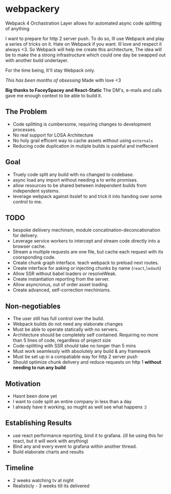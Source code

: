 # webpackery
Webpack 4 Orchastration Layer allows for automated async code splitting of anything

I want to prepare for http 2 server push. To do so, Ill use Webpack and play a series of tricks on it. Hate on Webpack if you want. Ill love and respect it always <3. So Webpack will help me create this architecture, The idea will be to make the a strong infrastructure which could one day be swapped out with another build underlayer.

For the time being, It'll stay Webpack only. 

*This has been months of obsessing*
Made with love <3

**Big thanks to FaceySpacey and React-Static** 
The DM's, e-mails and calls gave me enough context to be able to build it. 

## The Problem
- Code splitting is cumbersome, requiring changes to development processes.
- No real support for LOSA Architecture 
- No holy grail efficent way to cache assets without using `externals`
- Reducing code duplication in mutiple builds is painful and ineffecient

## Goal
- Truely code split any build with no changed to codebase.
- async load any import without needing a to write promises.
- allow resources to be shared between independent builds from independent systems. 
- leverage webpack against itsslef to and trick it into handing over some control to me.

## TODO
- bespoke deliivery mechinsm, module concatination-deconcationation for delivery.
- Leverage service workers to intercept and stream code directly into a browser cache.
- Stream a multiple requests are one file, but cache each request with its coorsponding code. 
- Create chunk graph interface. teach webpack to preload next routes. 
- Create interface for asking or injecting chunks by name (`react`,`lodash`)
- Allow SSR without babel loaders or resolveWeak.
- Create instantiation reporting from the server.
- Allow asyncronus, out of order asset loading.
- Create advanced, self-correction mechinisms.

## Non-negotiables
- The user still has full control over the build. 
- Webpack builds do not need any elaborate changes
- Must be able to operate statically with no servers. 
- Architecture should be completely self contained. Requiring no more than 5 lines of code, regardless of project size
- Code-splitting with SSR should take no longer than 5 mins
- Must work seamlessly with absolutely any build & any framework
- Must be set up in a compatiable way for http 2 server push 
- Should optimize chunk delivery and reduce requests on http 1 **without needing to run any build** 

## Motivation
- Hasnt been done yet
- I want to code split an entire company in less than a day
- I already have it working, so mught as well see what happens :) 

## Establishing Results
- use react performance reporting, bind it to grafana. (ill be using this for react, but it will work with anything)
- Bind any and every event to grafana within another thread.
- Build elaborate charts and results

## Timeline
- 2 weeks watching tv at night
- Realisticly - 3 weeks till its delivered
